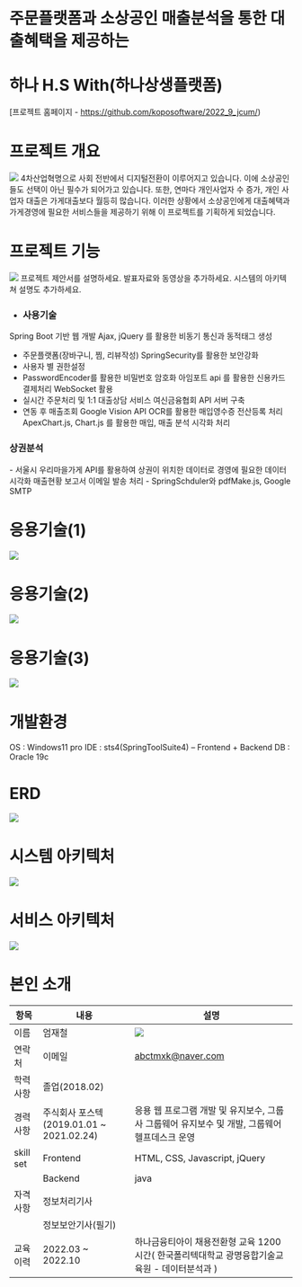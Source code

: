 # 주문플랫폼과 소상공인 매출분석을 통한 대출혜택을 제공하는 
# 하나 H.S With(하나상생플랫폼)

[프로젝트 홈페이지 - https://github.com/koposoftware/2022_9_jcum/)

# 프로젝트 개요
<img src="기획배경.jpg"/>
4차산업혁명으로 사회 전반에서 디지털전환이 이루어지고 있습니다.
이에 소상공인들도 선택이 아닌 필수가 되어가고 있습니다. 또한,
연마다 개인사업자 수 증가, 개인 사업자 대출은 가게대출보다 월등히 많습니다. 이러한 상황에서 소상공인에게 대출혜택과 가게경영에 필요한 서비스들을 제공하기 위해 이 프로젝트를 기획하게 되었습니다.

# 프로젝트 기능
<img src="프로젝트 기능.png"/>
프로젝트 제안서를 설명하세요. 발표자료와 동영상을 추가하세요. 시스템의 아키텍쳐 설명도 추가하세요.

* <h3><b>사용기술</b></h3>
Spring Boot 기반 웹 개발
Ajax,  jQuery 를 활용한 비동기 통신과 동적태그 생성
- 주문플랫폼(장바구니, 찜, 리뷰작성)
SpringSecurity를 활용한 보안강화
- 사용자 별 권한설정
- PasswordEncoder를 활용한 비밀번호 암호화
아임포트 api 를 활용한 신용카드 결제처리
WebSocket 활용
- 실시간 주문처리 및 1:1 대출상담 서비스
여신금융협회 API 서버 구축
- 연동 후 매출조회
Google Vision API OCR를 활용한 매입영수증 전산등록 처리
ApexChart.js, Chart.js 를 활용한 매입, 매출 분석 시각화 처리

<h3><b>상권분석</b></h3>
- 서울시 우리마을가게 API를 활용하여 상권이 위치한 데이터로 경영에 필요한 데이터 시각화
매출현황 보고서 이메일 발송 처리
- SpringSchduler와 pdfMake.js, Google SMTP

# 응용기술(1)
 <img src="결제.png"/>

# 응용기술(2)
 <img src="매출.png"/>
 
# 응용기술(3)
 <img src="보안.png"/>
 
# 개발환경
OS : Windows11 pro
IDE : sts4(SpringToolSuite4) – Frontend + Backend
DB : Oracle 19c

# ERD
 <img src="ERD.png"/>
 
# 시스템 아키텍처
 <img src="시스템아키텍처.jpg"/>

# 서비스 아키텍처
 <img src="서비스아키텍처.jpg"/>

# 본인 소개

|항목|내용|설명|
|------|---|---|
|이름|엄재철|<img src="엄재철11.2.JPG"/>|
|연락처|이메일|abctmxk@naver.com|
|학력사항|졸업(2018.02)|
|경력사항|주식회사 포스텍(2019.01.01 ~ 2021.02.24)|응용 웹 프로그램 개발 및 유지보수, 그룹사 그룹웨어 유지보수 및 개발, 그룹웨어 헬프데스크 운영
|skill set|Frontend|HTML, CSS, Javascript, jQuery
||Backend|java
|자격사항|정보처리기사|
||정보보안기사(필기)|
|교육이력|2022.03 ~ 2022.10|하나금융티아이 채용전환형 교육 1200시간( 한국폴리텍대학교 광명융합기술교육원 - 데이터분석과 )
